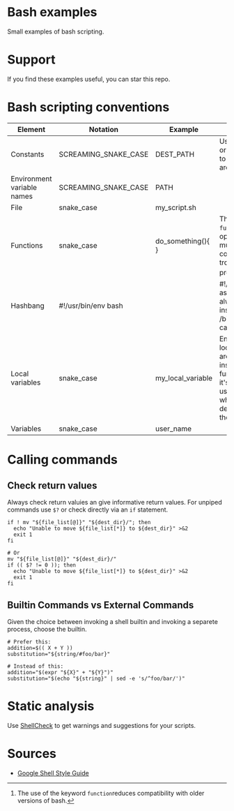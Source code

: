 # Bash examples

Small examples of bash scripting.

# Support

If you find these examples useful, you can star this repo.

# Bash scripting conventions

| Element                    |Notation              |Example            |Notes                                                                                                                |
|----------------------------|----------------------|-------------------|---------------------------------------------------------------------------------------------------------------------|
| Constants                  | SCREAMING_SNAKE_CASE | DEST_PATH         | Use `readonly` or `declare -r` to ensure they are readonly.                                                         |
| Environment variable names | SCREAMING_SNAKE_CASE | PATH              |                                                                                                                     |
| File                       | snake_case           | my_script.sh      |                                                                                                                     |
| Functions                  | snake_case           | do_something(){ } | The keyword `function` it's optional, but must be used consistently troughout a project.[^1]                        |
| Hashbang                   | #!/usr/bin/env bash  |                   | #!/usr/bin/bash asumes it's always installed in /bin, which can cause issues.                                       |
| Local variables            | snake_case           | my_local_variable | Ensure that local variables are only seen inside a function and it's children by using `local` when declaring them. |
| Variables                  | snake_case           | user_name         |                                                                                                                     |

# Calling commands

## Check  return values

Always check return valuies an give informative return values.
For unpiped commands use `$?` or check directly via an `if` statement.

```shell
if ! mv "${file_list[@]}" "${dest_dir}/"; then
  echo "Unable to move ${file_list[*]} to ${dest_dir}" >&2
  exit 1
fi

# Or
mv "${file_list[@]}" "${dest_dir}/"
if (( $? != 0 )); then
  echo "Unable to move ${file_list[*]} to ${dest_dir}" >&2
  exit 1
fi
```

## Builtin Commands vs External Commands

Given the choice between invoking a shell builtin and invoking a separete process, choose the builtin.

```shell
# Prefer this:
addition=$(( X + Y ))
substitution="${string/#foo/bar}"

# Instead of this:
addition="$(expr "${X}" + "${Y}")"
substitution="$(echo "${string}" | sed -e 's/^foo/bar/')"
```

# Static analysis

Use [ShellCheck](https://github.com/koalaman/shellcheck) to get warnings and suggestions for your scripts.

# Sources

* [Google Shell Style Guide](https://google.github.io/styleguide/shellguide.html)

[^1]: The use of the keyword `function`reduces compatibility with older versions of bash.

